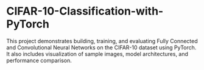 # CIFAR-10-Classification-with-PyTorch
This project demonstrates building, training, and evaluating Fully Connected and Convolutional Neural Networks on the CIFAR-10 dataset using PyTorch. It also includes visualization of sample images, model architectures, and performance comparison.
